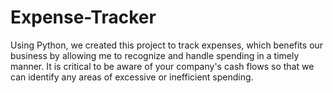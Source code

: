 # Expense-Tracker
Using Python, we created this project to track expenses, which benefits our business by allowing me to recognize and handle spending in a timely manner. It is critical to be aware of your company's cash flows so that we can identify any areas of excessive or inefficient spending.
